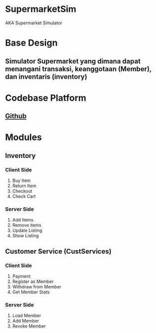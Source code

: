 # SupermarketSim
AKA Supermarket Simulator
# Base Design
## Simulator Supermarket yang dimana dapat menangani transaksi, keanggotaan (Member), dan inventaris (inventory)

# Codebase Platform
## [Github](github.com/nmluci/Supermarket) 

# Modules
## Inventory
### Client Side
1. Buy Item
2. Return Item
3. Checkout
4. Check Cart
### Server Side
1. Add Items
2. Remove items
3. Update Listing
4. Show Listing

## Customer Service (CustServices)
### Client Side
1. Payment
2. Register as Member
3. Withdraw from Member
4. Get Member Stats
### Server Side
1. Load Member
2. Add Member
3. Revoke Member
